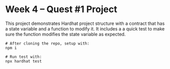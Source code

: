 # Week 4 – Quest #1 Project

This project demonstrates Hardhat project structure with a contract that has a
state variable and a function to modify it. It includes a a quick test to 
make sure the function modifies the state variable as expected.

```shell
# After cloning the repo, setup with:
npm i

# Run test with:
npx hardhat test
```
